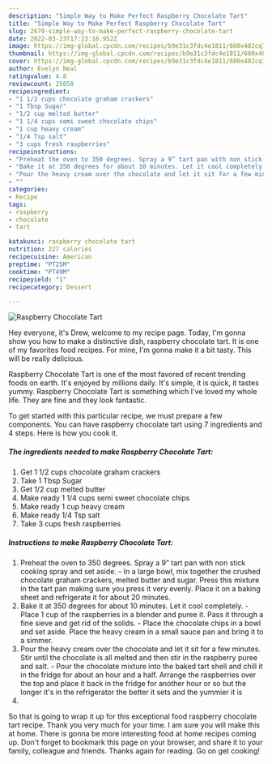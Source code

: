 ```yaml
---
description: "Simple Way to Make Perfect Raspberry Chocolate Tart"
title: "Simple Way to Make Perfect Raspberry Chocolate Tart"
slug: 2670-simple-way-to-make-perfect-raspberry-chocolate-tart
date: 2022-03-23T17:23:16.952Z
image: https://img-global.cpcdn.com/recipes/b9e31c3fdc4e1811/680x482cq70/raspberry-chocolate-tart-recipe-main-photo.jpg
thumbnail: https://img-global.cpcdn.com/recipes/b9e31c3fdc4e1811/680x482cq70/raspberry-chocolate-tart-recipe-main-photo.jpg
cover: https://img-global.cpcdn.com/recipes/b9e31c3fdc4e1811/680x482cq70/raspberry-chocolate-tart-recipe-main-photo.jpg
author: Evelyn Neal
ratingvalue: 4.8
reviewcount: 25058
recipeingredient:
- "1 1/2 cups chocolate graham crackers"
- "1 Tbsp Sugar"
- "1/2 cup melted butter"
- "1 1/4 cups semi sweet chocolate chips"
- "1 cup heavy cream"
- "1/4 Tsp salt"
- "3 cups fresh raspberries"
recipeinstructions:
- "Preheat the oven to 350 degrees. Spray a 9” tart pan with non stick cooking spray and set aside. In a large bowl, mix together the crushed chocolate graham crackers, melted butter and sugar. Press this mixture in the tart pan making sure you press it very evenly. Place it on a baking sheet and refrigerate it for about 20 minutes."
- "Bake it at 350 degrees for about 10 minutes. Let it cool completely.  Place 1 cup of the raspberries in a blender and puree it. Pass it through a fine sieve and get rid of the solids.  Place the chocolate chips in a bowl and set aside. Place the heavy cream in a small sauce pan and bring it to a simmer."
- "Pour the heavy cream over the chocolate and let it sit for a few minutes. Stir until the chocolate is all melted and then stir in the raspberry puree and salt.  Pour the chocolate mixture into the baked tart shell and chill it in the fridge for about an hour and a half. Arrange the raspberries over the top and place it back in the fridge for another hour or so but the longer it&#39;s in the refrigerator the better it sets and the yummier it is"
- ""
categories:
- Recipe
tags:
- raspberry
- chocolate
- tart

katakunci: raspberry chocolate tart 
nutrition: 227 calories
recipecuisine: American
preptime: "PT25M"
cooktime: "PT49M"
recipeyield: "1"
recipecategory: Dessert

---
```



![Raspberry Chocolate Tart](https://img-global.cpcdn.com/recipes/b9e31c3fdc4e1811/680x482cq70/raspberry-chocolate-tart-recipe-main-photo.jpg)

Hey everyone, it's Drew, welcome to my recipe page. Today, I'm gonna show you how to make a distinctive dish, raspberry chocolate tart. It is one of my favorites food recipes. For mine, I'm gonna make it a bit tasty. This will be really delicious.

Raspberry Chocolate Tart is one of the most favored of recent trending foods on earth. It's enjoyed by millions daily. It's simple, it is quick, it tastes yummy. Raspberry Chocolate Tart is something which I've loved my whole life. They are fine and they look fantastic.




To get started with this particular recipe, we must prepare a few components. You can have raspberry chocolate tart using 7 ingredients and 4 steps. Here is how you cook it.

<!--inarticleads1-->

##### The ingredients needed to make Raspberry Chocolate Tart:

1. Get 1 1/2 cups chocolate graham crackers
1. Take 1 Tbsp Sugar
1. Get 1/2 cup melted butter
1. Make ready 1 1/4 cups semi sweet chocolate chips
1. Make ready 1 cup heavy cream
1. Make ready 1/4 Tsp salt
1. Take 3 cups fresh raspberries




<!--inarticleads2-->

##### Instructions to make Raspberry Chocolate Tart:

1. Preheat the oven to 350 degrees. Spray a 9” tart pan with non stick cooking spray and set aside. - In a large bowl, mix together the crushed chocolate graham crackers, melted butter and sugar. Press this mixture in the tart pan making sure you press it very evenly. Place it on a baking sheet and refrigerate it for about 20 minutes.
1. Bake it at 350 degrees for about 10 minutes. Let it cool completely.  - Place 1 cup of the raspberries in a blender and puree it. Pass it through a fine sieve and get rid of the solids.  - Place the chocolate chips in a bowl and set aside. Place the heavy cream in a small sauce pan and bring it to a simmer.
1. Pour the heavy cream over the chocolate and let it sit for a few minutes. Stir until the chocolate is all melted and then stir in the raspberry puree and salt.  - Pour the chocolate mixture into the baked tart shell and chill it in the fridge for about an hour and a half. Arrange the raspberries over the top and place it back in the fridge for another hour or so but the longer it&#39;s in the refrigerator the better it sets and the yummier it is
1. 




So that is going to wrap it up for this exceptional food raspberry chocolate tart recipe. Thank you very much for your time. I am sure you will make this at home. There is gonna be more interesting food at home recipes coming up. Don't forget to bookmark this page on your browser, and share it to your family, colleague and friends. Thanks again for reading. Go on get cooking!
